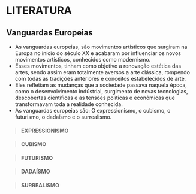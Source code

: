# LITERATURA

## Vanguardas Europeias
* As vanguardas europeias, são movimentos artísticos que surgiram na Europa no início do século XX e acabaram por influenciar os novos movimentos artísticos, conhecidos como modernismo.
* Esses movimentos, tinham como objetivo a renovação estética das artes, sendo assim eram totalmente aversos a arte clássica, rompendo com todas as tradições anteriores e conceitos estabelecidos de arte.
* Eles refletiam as mudanças que a sociedade passava naquela época, como o desenvolvimento indústrial, surgimento de novas tecnologias, descobertas científicas e as tensões políticas e econômicas que transformavam toda a realidade conhecida.
* As vanguardas europeias são: O expressionismo, o cubismo, o futurismo, o dadaísmo e o surrealismo.

> #### EXPRESSIONISMO

> #### CUBISMO

> #### FUTURISMO

> #### DADAÍSMO

> #### SURREALISMO
